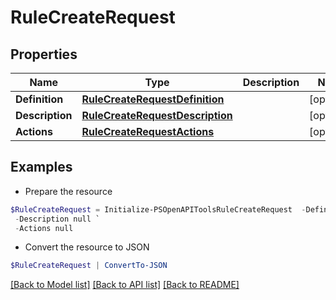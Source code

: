 # RuleCreateRequest
## Properties

Name | Type | Description | Notes
------------ | ------------- | ------------- | -------------
**Definition** | [**RuleCreateRequestDefinition**](RuleCreateRequestDefinition.md) |  | [optional] 
**Description** | [**RuleCreateRequestDescription**](RuleCreateRequestDescription.md) |  | [optional] 
**Actions** | [**RuleCreateRequestActions**](RuleCreateRequestActions.md) |  | [optional] 

## Examples

- Prepare the resource
```powershell
$RuleCreateRequest = Initialize-PSOpenAPIToolsRuleCreateRequest  -Definition null `
 -Description null `
 -Actions null
```

- Convert the resource to JSON
```powershell
$RuleCreateRequest | ConvertTo-JSON
```

[[Back to Model list]](../README.md#documentation-for-models) [[Back to API list]](../README.md#documentation-for-api-endpoints) [[Back to README]](../README.md)


